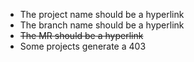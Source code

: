 - The project name should be a hyperlink
- The branch name should be a hyperlink
- ~~The MR should be a hyperlink~~
- Some projects generate a 403

